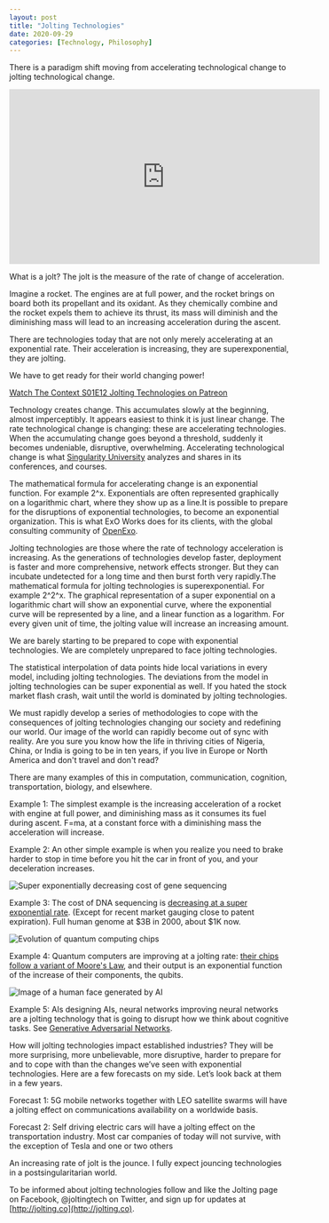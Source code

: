```yaml
---
layout: post
title: "Jolting Technologies"
date: 2020-09-29
categories: [Technology, Philosophy]
---
```


There is a paradigm shift moving from accelerating technological change to jolting technological change.

<iframe width="560" height="315" src="https://www.youtube.com/embed/PJu1k3mQt4Q" frameborder="0" allow="accelerometer; autoplay; clipboard-write; encrypted-media; gyroscope; picture-in-picture" allowfullscreen></iframe>

What is a jolt? The jolt is the measure of the rate of change of acceleration.

Imagine a rocket. The engines are at full power, and the rocket brings on board both its propellant and its oxidant. As they chemically combine and the rocket expels them to achieve its thrust, its mass will diminish and the diminishing mass will lead to an increasing acceleration during the ascent.

There are technologies today that are not only merely accelerating at an exponential rate. Their acceleration is increasing, they are superexponential, they are jolting.

We have to get ready for their world changing power!

[Watch The Context S01E12 Jolting Technologies on Patreon](https://www.patreon.com/posts/29785855)

Technology creates change. This accumulates slowly at the beginning, almost imperceptibly. It appears easiest to think it is just linear change. The rate technological change is changing: these are accelerating technologies. When the accumulating change goes beyond a threshold, suddenly it becomes undeniable, disruptive, overwhelming. Accelerating technological change is what [Singularity University](https://su.org/) analyzes and shares in its conferences, and courses.

The mathematical formula for accelerating change is an exponential function. For example 2^x. Exponentials are often represented graphically on a logarithmic chart, where they show up as a line.It is possible to prepare for the disruptions of exponential technologies, to become an exponential organization. This is what ExO Works does for its clients, with the global consulting community of [OpenExo](https://www.openexo.com/).

Jolting technologies are those where the rate of technology acceleration is increasing. As the generations of technologies develop faster, deployment is faster and more comprehensive, network effects stronger. But they can incubate undetected for a long time and then burst forth very rapidly.The mathematical formula for jolting technologies is superexponential. For example 2^2^x. The graphical representation of a super exponential on a logarithmic chart will show an exponential curve, where the exponential curve will be represented by a line, and a linear function as a logarithm. For every given unit of time, the jolting value will increase an increasing amount.

We are barely starting to be prepared to cope with exponential technologies. We are completely unprepared to face jolting technologies.

The statistical interpolation of data points hide local variations in every model, including jolting technologies. The deviations from the model in jolting technologies can be super exponential as well. If you hated the stock market flash crash, wait until the world is dominated by jolting technologies.

We must rapidly develop a series of methodologies to cope with the consequences of jolting technologies changing our society and redefining our world. Our image of the world can rapidly become out of sync with reality. Are you sure you know how the life in thriving cities of Nigeria, China, or India is going to be in ten years, if you live in Europe or North America and don't travel and don't read?

There are many examples of this in computation, communication, cognition, transportation, biology, and elsewhere.

Example 1: The simplest example is the increasing acceleration of a rocket with engine at full power, and diminishing mass as it consumes its fuel during ascent. F=ma, at a constant force with a diminishing mass the acceleration will increase.

Example 2: An other simple example is when you realize you need to brake harder to stop in time before you hit the car in front of you, and your deceleration increases.

![Super exponentially decreasing cost of gene sequencing](assets/images/jolting-technologies-2.png)

Example 3: The cost of DNA sequencing is [decreasing at a super exponential rate](https://www.genome.gov/about-genomics/fact-sheets/Sequencing-Human-Genome-cost). (Except for recent market gauging close to patent expiration). Full human genome at $3B in 2000, about $1K now.

![Evolution of quantum computing chips](assets/images/jolting-technologies-3.png)

Example 4: Quantum computers are improving at a jolting rate: [their chips follow a variant of Moore's Law](https://www.dwavesys.com/tutorials/background-reading-series/introduction-d-wave-quantum-hardware), and their output is an exponential function of the increase of their components, the qubits.

![Image of a human face generated by AI](assets/images/jolting-technologies-4.png)

Example 5: AIs designing AIs, neural networks improving neural networks are a jolting technology that is going to disrupt how we think about cognitive tasks. See [Generative Adversarial Networks](https://en.wikipedia.org/wiki/Generative_adversarial_network).

How will jolting technologies impact established industries? They will be more surprising, more unbelievable, more disruptive, harder to prepare for and to cope with than the changes we’ve seen with exponential technologies. Here are a few forecasts on my side. Let’s look back at them in a few years.

Forecast 1: 5G mobile networks together with LEO satellite swarms will have a jolting effect on communications availability on a worldwide basis.

Forecast 2: Self driving electric cars will have a jolting effect on the transportation industry. Most car companies of today will not survive, with the exception of Tesla and one or two others

An increasing rate of jolt is the jounce. I fully expect jouncing technologies in a postsingularitarian world.

To be informed about jolting technologies follow and like the Jolting page on Facebook, @joltingtech on Twitter, and sign up for updates at [http://jolting.co](http://jolting.co).
